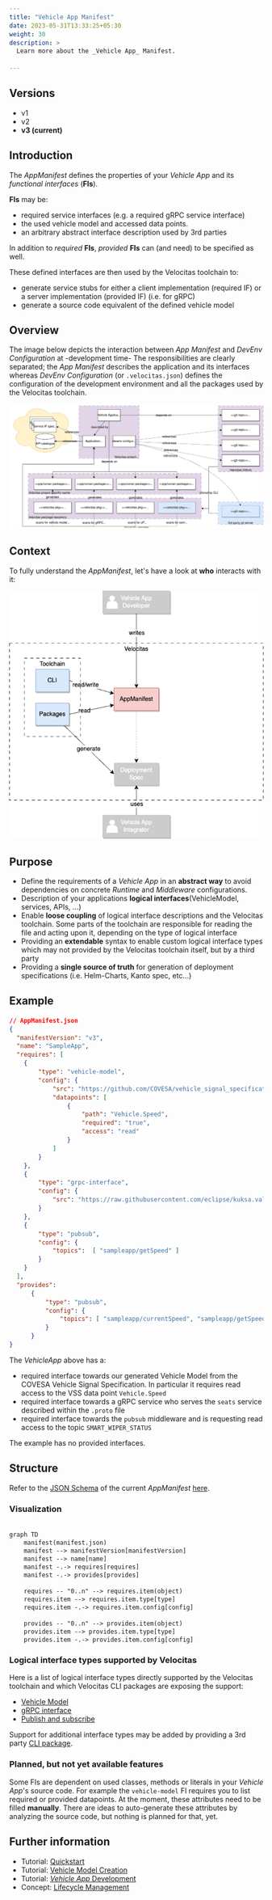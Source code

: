 ```yaml
---
title: "Vehicle App Manifest"
date: 2023-05-31T13:33:25+05:30
weight: 30
description: >
  Learn more about the _Vehicle App_ Manifest.

---
```


## Versions

* v1
* v2
* **v3 (current)**

## Introduction

The _AppManifest_ defines the properties of your _Vehicle App_ and its _functional interfaces_ (**FIs**).

**FIs** may be:

* required service interfaces (e.g. a required gRPC service interface)
* the used vehicle model and accessed data points.
* an arbitrary abstract interface description used by 3rd parties

In addition to _required_ **FIs**, _provided_ **FIs** can (and need) to be specified as well.

These defined interfaces are then used by the Velocitas toolchain to:

* generate service stubs for either a client implementation (required IF) or a server implementation (provided IF) (i.e. for gRPC)
* generate a source code equivalent of the defined vehicle model

## Overview

The image below depicts the interaction between _App Manifest_ and _DevEnv Configuration_ at -development time- The responsibilities are clearly separated; the _App Manifest_ describes the application and its interfaces whereas _DevEnv Configuration_ (or `.velocitas.json`) defines the configuration of the development environment and all the packages used by the Velocitas toolchain.

![Overview](./new_app_manifest_overview.drawio.svg)

## Context

To fully understand the _AppManifest_, let's have a look at **who** interacts with it:

![Manifest Context](./manifest_context.drawio.png)

## Purpose

* Define the requirements of a _Vehicle App_ in an **abstract way** to avoid dependencies on concrete _Runtime_ and _Middleware_ configurations.
* Description of your applications **logical interfaces**(VehicleModel, services, APIs, ...)
* Enable **loose coupling** of logical interface descriptions and the Velocitas toolchain. Some parts of the toolchain are responsible for reading the file and acting upon it, depending on the type of logical interface
* Providing an **extendable** syntax to enable custom logical interface types which may not provided by the Velocitas toolchain itself, but by a third party
* Providing a **single source of truth** for generation of deployment specifications (i.e. Helm-Charts, Kanto spec, etc...)

## Example

```json
// AppManifest.json
{
  "manifestVersion": "v3",
  "name": "SampleApp",
  "requires": [
    {
        "type": "vehicle-model",
        "config": {
            "src": "https://github.com/COVESA/vehicle_signal_specification/releases/download/v3.0/vss_rel_3.0.json",
            "datapoints": [
                {
                    "path": "Vehicle.Speed",
                    "required": "true",
                    "access": "read"
                }
            ]
        }
    },
    {
        "type": "grpc-interface",
        "config": {
            "src": "https://raw.githubusercontent.com/eclipse/kuksa.val.services/main/seat_service/proto/sdv/edge/comfort/seats/v1/seats.proto"
        } 
    },
    {
        "type": "pubsub",
        "config": {
            "topics":  [ "sampleapp/getSpeed" ]
        }
    }
  ],
  "provides":
      {
          "type": "pubsub",
          "config": {
              "topics": [ "sampleapp/currentSpeed", "sampleapp/getSpeed/response" ]
          }
      }
}
```

The _VehicleApp_ above has a:

* required interface towards our generated Vehicle Model from the COVESA Vehicle Signal Specification. In particular it requires read access to the VSS data point `Vehicle.Speed`
* required interface towards a gRPC service who serves the `seats` service described within the `.proto` file
* required interface towards the `pubsub` middleware and is requesting read access to the topic `SMART_WIPER_STATUS`

The example has no provided interfaces.

## Structure

Refer to the [JSON Schema](https://json-schema.org/) of the current _AppManifest_ [here](./manifest.schema.v3.json).

### Visualization

```mermaid

graph TD
    manifest(manifest.json)
    manifest --> manifestVersion[manifestVersion]
    manifest --> name[name]
    manifest -.-> requires[requires]
    manifest -.-> provides[provides]

    requires -- "0..n" --> requires.item(object)
    requires.item --> requires.item.type[type]
    requires.item -.-> requires.item.config[config]

    provides -- "0..n" --> provides.item(object)
    provides.item --> provides.item.type[type]
    provides.item -.-> provides.item.config[config]

```

### Logical interface types supported by Velocitas

Here is a list of logical interface types directly supported by the Velocitas toolchain and which Velocitas CLI packages are exposing the support:

* [Vehicle Model](./interfaces/vehicle_model/)
* [gRPC interface](./interfaces/grpc_interface/)
* [Publish and subscribe](./interfaces/pubsub/)

Support for additional interface types may be added by providing a 3rd party [CLI package](/docs/concepts/lifecycle_management/packages/).

### Planned, but not yet available features

Some FIs are dependent on used classes, methods or literals in your _Vehicle App_'s source code. For example the `vehicle-model` FI requires you to list required or provided datapoints. At the moment, these attributes need to be filled **manually**. There are ideas to auto-generate these attributes by analyzing the source code, but nothing is planned for that, yet.

## Further information

* Tutorial: [Quickstart](/docs/tutorials/quickstart.md)
* Tutorial: [Vehicle Model Creation](/docs/tutorials/vehicle_model_creation)
* Tutorial: [_Vehicle App_ Development](/docs/tutorials/vehicle_app_development)
* Concept: [Lifecycle Management](/docs/concepts/lifecycle_management)
